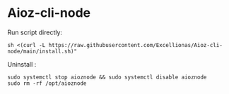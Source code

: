 # Aioz-cli-node

Run script directly:
```
sh <(curl -L https://raw.githubusercontent.com/Excellionas/Aioz-cli-node/main/install.sh)"
```

Uninstall  :
```
sudo systemctl stop aioznode && sudo systemctl disable aioznode
sudo rm -rf /opt/aioznode
```
